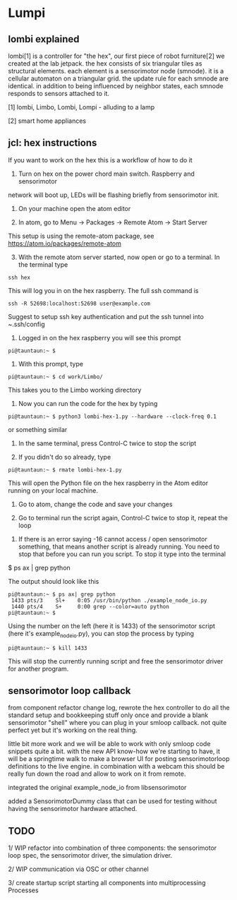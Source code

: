 Lumpi
=====

lombi explained
---------------

lombi[1] is a controller for "the hex", our first piece of robot
furniture[2] we created at the lab jetpack. the hex consists of six
triangular tiles as structural elements. each element is a
sensorimotor node (smnode). it is a cellular automaton on a triangular
grid. the update rule for each smnode are identical. in addition to
being influenced by neighbor states, each smnode responds to sensors
attached to it.

[1] lombi, Limbo, Lombi, Lompi - alluding to a lamp

[2] smart home appliances

jcl: hex instructions
---------------------

If you want to work on the hex this is a workflow of how to do it

1.  Turn on hex on the power chord main switch. Raspberry and sensorimotor

network will boot up, LEDs will be flashing briefly from sensorimotor init.

1.  On your machine open the atom editor

2.  In atom, go to Menu -&gt; Packages -&gt; Remote Atom -&gt; Start Server

This setup is using the remote-atom package, see https://atom.io/packages/remote-atom

3.  With the remote atom server started, now open or go to a terminal. In the terminal type

``` example
ssh hex
```

This will log you in on the hex raspberry. The full ssh command is

``` example
ssh -R 52698:localhost:52698 user@example.com
```

Suggest to setup ssh key authentication and put the ssh tunnel into ~.ssh/config

1.  Logged in on the hex raspberry you will see this prompt

``` example
pi@tauntaun:~ $ 
```

1.  With this prompt, type

``` example
pi@tauntaun:~ $ cd work/Limbo/
```

This takes you to the Limbo working directory

1.  Now you can run the code for the hex by typing

``` example
pi@tauntaun:~ $ python3 lombi-hex-1.py --hardware --clock-freq 0.1
```

or something similar

1.  In the same terminal, press Control-C twice to stop the script

2.  If you didn't do so already, type

``` example
pi@tauntaun:~ $ rmate lombi-hex-1.py
```

This will open the Python file on the hex raspberry in the Atom editor running on your local machine.

1.  Go to atom, change the code and save your changes

2.  Go to terminal run the script again, Control-C twice to stop it, repeat the loop

<!-- -->

1.  If there is an error saying -16 cannot access / open sensorimotor something, that means another script is already running. You need to stop that before you can run you script. To stop it type into the terminal

$ ps ax | grep python

The output should look like this

``` example
pi@tauntaun:~ $ ps ax| grep python
 1433 pts/3    Sl+    0:05 /usr/bin/python ./example_node_io.py
 1440 pts/4    S+     0:00 grep --color=auto python
pi@tauntaun:~ $ 
```

Using the number on the left (here it is 1433) of the sensorimotor script (here it's example<sub>nodeio</sub>.py), you can stop the process by typing

``` example
pi@tauntaun:~ $ kill 1433
```

This will stop the currently running script and free the sensorimotor driver for another program.


sensorimotor loop callback
--------------------------

from component refactor change log, rewrote the hex controller to do
all the standard setup and bookkeeping stuff only once and provide a
blank sensorimotor "shell" where you can plug in your smloop
callback. not quite perfect yet but it's working on the real thing.

little bit more work and we will be able to work with only smloop code
snippets quite a bit. with the new API know-how we're starting to
have, it will be a springtime walk to make a browser UI for posting
sensorimotorloop definitions to the live engine. in combination with a
webcam this should be really fun down the road and allow to work on it
from remote.

integrated the original example\_node\_io from libsensorimotor

added a SensorimotorDummy class that can be used for testing without
having the sensorimotor hardware attached.

TODO
----

1/ WIP refactor into combination of three components: the sensorimotor loop
spec, the sensorimotor driver, the simulation driver. 

2/ WIP communication via OSC or other channel

3/ create startup script starting all components into multiprocessing
Processes
